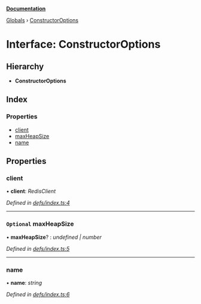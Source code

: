 **[Documentation](../README.md)**

[Globals](../README.md) › [ConstructorOptions](constructoroptions.md)

# Interface: ConstructorOptions

## Hierarchy

* **ConstructorOptions**

## Index

### Properties

* [client](constructoroptions.md#client)
* [maxHeapSize](constructoroptions.md#optional-maxheapsize)
* [name](constructoroptions.md#name)

## Properties

###  client

• **client**: *RedisClient*

*Defined in [defs/index.ts:4](https://github.com/badbatch/cachemap/blob/4fa6105/packages/redis/src/defs/index.ts#L4)*

___

### `Optional` maxHeapSize

• **maxHeapSize**? : *undefined | number*

*Defined in [defs/index.ts:5](https://github.com/badbatch/cachemap/blob/4fa6105/packages/redis/src/defs/index.ts#L5)*

___

###  name

• **name**: *string*

*Defined in [defs/index.ts:6](https://github.com/badbatch/cachemap/blob/4fa6105/packages/redis/src/defs/index.ts#L6)*